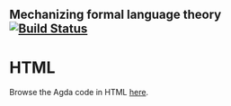 ## Mechanizing formal language theory [![Build Status](https://travis-ci.com/omelkonian/formal-languages.svg?branch=master)](https://travis-ci.com/omelkonian/formal-languages)

# HTML
Browse the Agda code in HTML [here](http://omelkonian.github.io/formal-languages).
